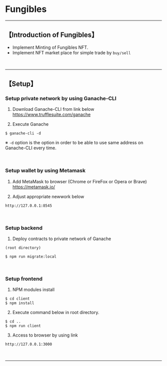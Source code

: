 # Fungibles

---

## 【Introduction of Fungibles】

-   Implement Minting of Fungibles NFT.
-   Implement NFT market place for simple trade by `buy/sell`

&nbsp;

---

## 【Setup】

### Setup private network by using Ganache-CLI

1. Download Ganache-CLI from link below  
   https://www.trufflesuite.com/ganache

2. Execute Ganache

```
$ ganache-cli -d
```

※ `-d` option is the option in order to be able to use same address on Ganache-CLI every time.

&nbsp;

### Setup wallet by using Metamask

1. Add MetaMask to browser (Chrome or FireFox or Opera or Brave)  
   https://metamask.io/

2. Adjust appropriate newwork below

```
http://127.0.0.1:8545
```

&nbsp;

### Setup backend

1. Deploy contracts to private network of Ganache

```
(root directory)

$ npm run migrate:local
```

&nbsp;

### Setup frontend

1. NPM modules install

```
$ cd client
$ npm install
```

2. Execute command below in root directory.

```
$ cd ..
$ npm run client
```

3. Access to browser by using link

```
http://127.0.0.1:3000
```

&nbsp;

---
